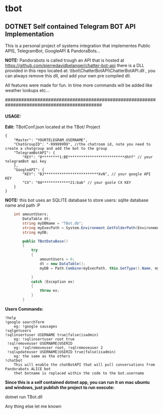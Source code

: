 # tbot
## DOTNET Self contained Telegram BOT API Implementation 

This is a personal project of systems integration that implementes Public APIS, TelegramBot, GoogleAPI & PandoraBots...


**NOTE:** Pandorabots is called trough an API that is hosted at https://github.com/pierredavidbelanger/chatter-bot-api
there is a DLL provided in this repo located at:
\tbot\ChatterBotAPI\ChatterBotAPI.dll , you can always remove this dll, and add your own pre compiled dll.

All features were made for fun.
In time more commands will be added like weather lookups etc...

############################################################################################
#### **USAGE:**

**Edit:** TBotConf.json located at the TBot/ Project 
```
{
	"Master": "YOURTELEGRAM_USERNAME",
	"ChatGroupID": "-99999999", //the chatroom id, note you need to create a chatgroup and add the bot to the group
	"TelegramBotAPI": {
		"KEY": "0********1:BE**************************dhYf" // your telegramBot api key
	},
	"GoogleAPI": {
		"KEY": "BJ*************************XvN", // your google API KEY
		"CX": "04*************21:bab" // your goole CX KEY
	}
}
```

**NOTE:** this bot uses an SQLITE database to store users:
sqlite database name and path :P

```csharp
	int amountUsers;
		DataTable dt;
		string myDBName = "TBot.db";
		string myExecPath = System.Environment.GetFolderPath(Environment.SpecialFolder.CommonApplicationData);
		string myDB;

		public TBotDataBase()
		{
			try
			{
				amountUsers = 0;
				dt = new DataTable();
				myDB = Path.Combine(myExecPath, this.GetType().Name, myDBName);

			}
			catch (Exception ex)
			{
				throw ex;
			}
		}
```

**Users Commands:**

```
!help
!google searchTerm
    eg: !google sausages
!sqlgetusers
!sqlinsertuser USERNAME true|false(isadmin)
    eg: !sqlinsertuser root true
 !sqlremoveuser USERNAME|USERID
    eg: !sqlremoveuser root, !sqlremoveuser 2
 !sqlupdateuser USERNAME|USERID true|false(isadmin)
    eg: the same as the others 
!chatbot
    This will enable the chatBotAPI that will pull conversations from Pandorabots ALICE bot
    thet botname is replaced within the code to the bot.username
```

 **Since this is a self contained dotnet app, you can run it on mac ubuntu and windows, just publish the project
 to run execute:**
 
 dotnet run TBot.dll
 
 
 Any thing else let me known
 
 


